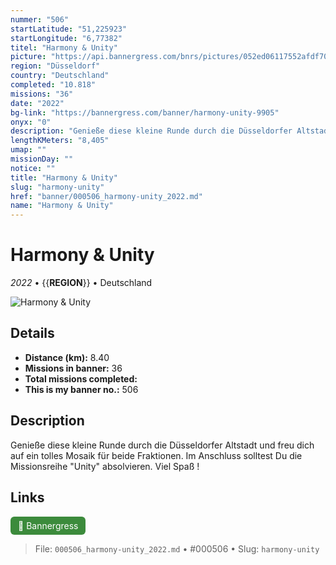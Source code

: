 ```yaml
---
nummer: "506"
startLatitude: "51,225923"
startLongitude: "6,77382"
titel: "Harmony & Unity"
picture: "https://api.bannergress.com/bnrs/pictures/052ed06117552afdf70a69b31bbd2109"
region: "Düsseldorf"
country: "Deutschland"
completed: "10.818"
missions: "36"
date: "2022"
bg-link: "https://bannergress.com/banner/harmony-unity-9905"
onyx: "0"
description: "Genieße diese kleine Runde durch die Düsseldorfer Altstadt und freu dich auf ein tolles Mosaik für beide Fraktionen. Im Anschluss solltest Du die Missionsreihe \"Unity\" absolvieren. Viel Spaß !"
lengthKMeters: "8,405"
umap: ""
missionDay: ""
notice: ""
title: "Harmony & Unity"
slug: "harmony-unity"
href: "banner/000506_harmony-unity_2022.md"
name: "Harmony & Unity"
---
```

# Harmony & Unity

*2022* • {{__REGION__}} • Deutschland

![Harmony & Unity](https://api.bannergress.com/bnrs/pictures/052ed06117552afdf70a69b31bbd2109)



## Details
- **Distance (km):** 8.40
- **Missions in banner:** 36
- **Total missions completed:** 
- **This is my banner no.:** 506



## Description
Genieße diese kleine Runde durch die Düsseldorfer Altstadt und freu dich auf ein tolles Mosaik für beide Fraktionen. Im Anschluss solltest Du die Missionsreihe "Unity" absolvieren. Viel Spaß !



## Links
<a href="https://bannergress.com/banner/harmony-unity-9905" target="_blank" style="display:inline-block;margin-right:8px;padding:6px 12px;background:#3c8b3c;color:#fff;text-decoration:none;border-radius:6px;">🔗 Bannergress</a>



> File: `000506_harmony-unity_2022.md` • #000506 • Slug: `harmony-unity`
